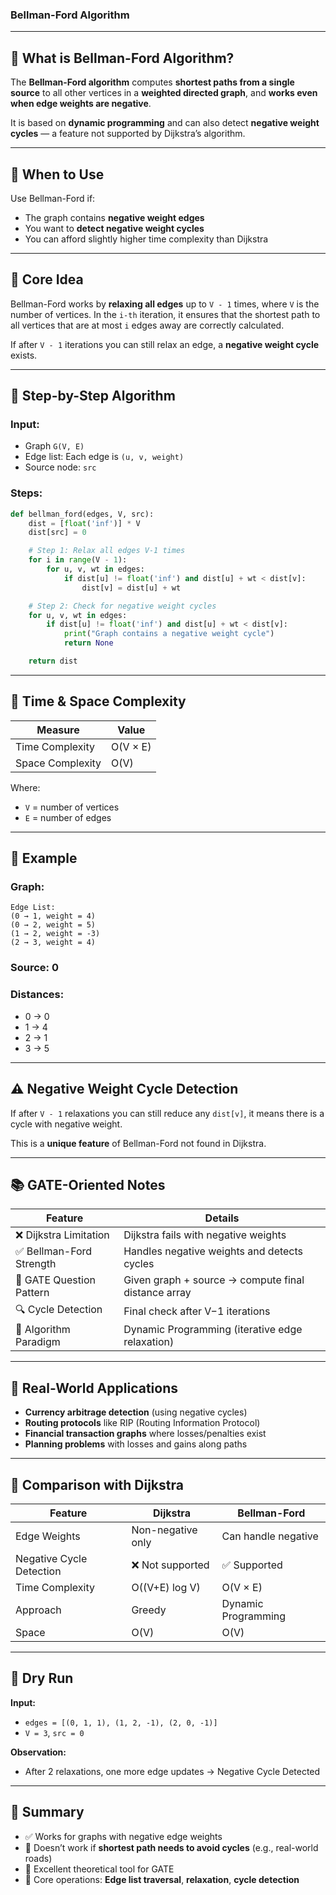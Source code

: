 

### **Bellman-Ford Algorithm**

---

## 🚀 What is Bellman-Ford Algorithm?

The **Bellman-Ford algorithm** computes **shortest paths from a single source** to all other vertices in a **weighted directed graph**, and **works even when edge weights are negative**.

It is based on **dynamic programming** and can also detect **negative weight cycles** — a feature not supported by Dijkstra’s algorithm.

---

## 🧠 When to Use

Use Bellman-Ford if:

* The graph contains **negative weight edges**
* You want to **detect negative weight cycles**
* You can afford slightly higher time complexity than Dijkstra

---

## 🧮 Core Idea

Bellman-Ford works by **relaxing all edges** up to `V - 1` times, where `V` is the number of vertices. In the `i-th` iteration, it ensures that the shortest path to all vertices that are at most `i` edges away are correctly calculated.

If after `V - 1` iterations you can still relax an edge, a **negative weight cycle** exists.

---

## 🔧 Step-by-Step Algorithm

### Input:

* Graph `G(V, E)`
* Edge list: Each edge is `(u, v, weight)`
* Source node: `src`

### Steps:

```python
def bellman_ford(edges, V, src):
    dist = [float('inf')] * V
    dist[src] = 0

    # Step 1: Relax all edges V-1 times
    for i in range(V - 1):
        for u, v, wt in edges:
            if dist[u] != float('inf') and dist[u] + wt < dist[v]:
                dist[v] = dist[u] + wt

    # Step 2: Check for negative weight cycles
    for u, v, wt in edges:
        if dist[u] != float('inf') and dist[u] + wt < dist[v]:
            print("Graph contains a negative weight cycle")
            return None

    return dist
```

---

## 🧾 Time & Space Complexity

| Measure          | Value    |
| ---------------- | -------- |
| Time Complexity  | O(V × E) |
| Space Complexity | O(V)     |

Where:

* `V` = number of vertices
* `E` = number of edges

---

## 🧪 Example

### Graph:

```
Edge List:  
(0 → 1, weight = 4)  
(0 → 2, weight = 5)  
(1 → 2, weight = -3)  
(2 → 3, weight = 4)
```

### Source: 0

### Distances:

* 0 → 0
* 1 → 4
* 2 → 1
* 3 → 5

---

## ⚠️ Negative Weight Cycle Detection

If after `V - 1` relaxations you can still reduce any `dist[v]`, it means there is a cycle with negative weight.

This is a **unique feature** of Bellman-Ford not found in Dijkstra.

---

## 📚 GATE-Oriented Notes

| Feature                  | Details                                             |
| ------------------------ | --------------------------------------------------- |
| ❌ Dijkstra Limitation    | Dijkstra fails with negative weights                |
| ✅ Bellman-Ford Strength  | Handles negative weights and detects cycles         |
| 🧪 GATE Question Pattern | Given graph + source → compute final distance array |
| 🔍 Cycle Detection       | Final check after V−1 iterations                    |
| 🧠 Algorithm Paradigm    | Dynamic Programming (iterative edge relaxation)     |

---

## 🧭 Real-World Applications

* **Currency arbitrage detection** (using negative cycles)
* **Routing protocols** like RIP (Routing Information Protocol)
* **Financial transaction graphs** where losses/penalties exist
* **Planning problems** with losses and gains along paths

---

## 🧩 Comparison with Dijkstra

| Feature                  | Dijkstra          | Bellman-Ford        |
| ------------------------ | ----------------- | ------------------- |
| Edge Weights             | Non-negative only | Can handle negative |
| Negative Cycle Detection | ❌ Not supported   | ✅ Supported         |
| Time Complexity          | O((V+E) log V)    | O(V × E)            |
| Approach                 | Greedy            | Dynamic Programming |
| Space                    | O(V)              | O(V)                |

---

## 🔁 Dry Run

**Input:**

* `edges = [(0, 1, 1), (1, 2, -1), (2, 0, -1)]`
* `V = 3`, `src = 0`

**Observation:**

* After 2 relaxations, one more edge updates → Negative Cycle Detected

---

## 📌 Summary

* ✅ Works for graphs with negative edge weights
* 🚫 Doesn’t work if **shortest path needs to avoid cycles** (e.g., real-world roads)
* 🧠 Excellent theoretical tool for GATE
* 🔁 Core operations: **Edge list traversal**, **relaxation**, **cycle detection**


